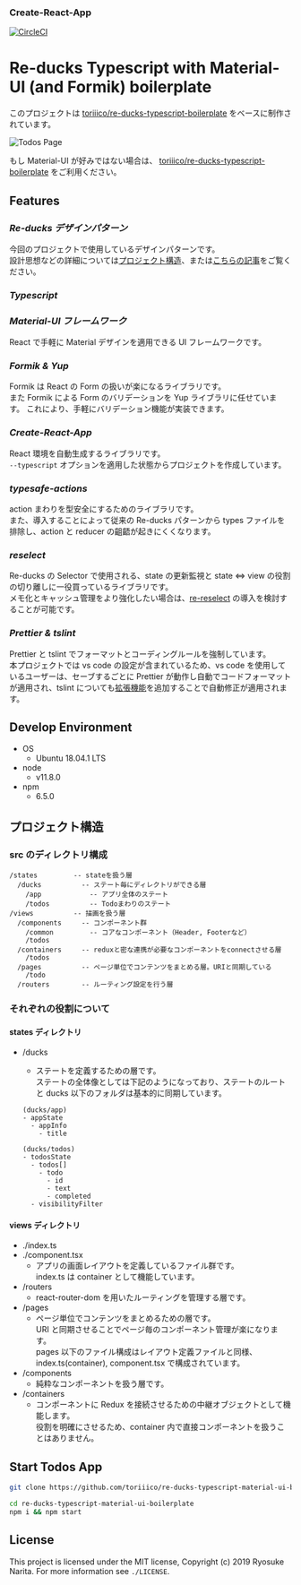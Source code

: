 ### Create-React-App

[![CircleCI](https://circleci.com/gh/toriiico/re-ducks-typescript-material-ui-boilerplate/tree/master.svg?style=svg&circle-token=06dbf3564058a70e10cc00314540cc13f44ecfdd)](https://circleci.com/gh/toriiico/re-ducks-typescript-material-ui-boilerplate/tree/master)

# Re-ducks Typescript with Material-UI (and Formik) boilerplate

このプロジェクトは [toriiico/re-ducks-typescript-boilerplate](https://github.com/toriiico/re-ducks-typescript-boilerplate) をベースに制作されています。

![Todos Page](https://user-images.githubusercontent.com/43000286/54735181-ddaad600-4be7-11e9-8351-1565d66a6d2b.png)

もし Material-UI が好みではない場合は、 [toriiico/re-ducks-typescript-boilerplate](https://github.com/toriiico/re-ducks-typescript-boilerplate) をご利用ください。

## Features

### _Re-ducks デザインパターン_

今回のプロジェクトで使用しているデザインパターンです。  
設計思想などの詳細については[プロジェクト構造](#project-structure)、または[こちらの記事](https://medium.freecodecamp.org/scaling-your-redux-app-with-ducks-6115955638be)をご覧ください。

### _Typescript_

### _Material-UI フレームワーク_

React で手軽に Material デザインを適用できる UI フレームワークです。

### _Formik & Yup_

Formik は React の Form の扱いが楽になるライブラリです。  
また Formik による Form のバリデーションを Yup ライブラリに任せています。
これにより、手軽にバリデーション機能が実装できます。

### _Create-React-App_

React 環境を自動生成するライブラリです。  
`--typescript` オプションを適用した状態からプロジェクトを作成しています。

### _typesafe-actions_

action まわりを型安全にするためのライブラリです。  
また、導入することによって従来の Re-ducks パターンから types ファイルを排除し、action と reducer の齟齬が起きにくくなります。

### _reselect_

Re-ducks の Selector で使用される、state の更新監視と state <=> view の役割の切り離しに一役買っているライブラリです。  
メモ化とキャッシュ管理をより強化したい場合は、[re-reselect](https://github.com/toomuchdesign/re-reselect) の導入を検討することが可能です。

### _Prettier & tslint_

Prettier と tslint でフォーマットとコーディングルールを強制しています。  
本プロジェクトでは vs code の設定が含まれているため、vs code を使用しているユーザーは、セーブするごとに Prettier が動作し自動でコードフォーマットが適用され、tslint についても[拡張機能](https://marketplace.visualstudio.com/items?itemName=ms-vscode.vscode-typescript-tslint-plugin)を追加することで自動修正が適用されます。

## Develop Environment

- OS
  - Ubuntu 18.04.1 LTS
- node
  - v11.8.0
- npm
  - 6.5.0

<a id="project-structure"></a>

## プロジェクト構造

### src のディレクトリ構成

```
/states         -- stateを扱う層
  /ducks          -- ステート毎にディレクトリができる層
    /app            -- アプリ全体のステート
    /todos          -- Todoまわりのステート
/views          -- 描画を扱う層
  /components     -- コンポーネント群
    /common         -- コアなコンポーネント（Header, Footerなど）
    /todos
  /containers     -- reduxと密な連携が必要なコンポーネントをconnectさせる層
    /todos
  /pages          -- ページ単位でコンテンツをまとめる層。URIと同期している
    /todo
  /routers        -- ルーティング設定を行う層
```

### それぞれの役割について

#### states ディレクトリ

- /ducks

  - ステートを定義するための層です。  
    ステートの全体像としては下記のようになっており、ステートのルートと ducks 以下のフォルダは基本的に同期しています。

  ```
  (ducks/app)
  - appState
    - appInfo
      - title

  (ducks/todos)
  - todosState
    - todos[]
      - todo
        - id
        - text
        - completed
    - visibilityFilter
  ```

#### views ディレクトリ

- ./index.ts
- ./component.tsx
  - アプリの画面レイアウトを定義しているファイル群です。  
    index.ts は container として機能しています。
- /routers
  - react-router-dom を用いたルーティングを管理する層です。
- /pages
  - ページ単位でコンテンツをまとめるための層です。  
    URI と同期させることでページ毎のコンポーネント管理が楽になります。  
    pages 以下のファイル構成はレイアウト定義ファイルと同様、index.ts(container), component.tsx で構成されています。
- /components
  - 純粋なコンポーネントを扱う層です。
- /containers
  - コンポーネントに Redux を接続させるための中継オブジェクトとして機能します。  
    役割を明確にさせるため、container 内で直接コンポーネントを扱うことはありません。

## Start Todos App

```bash
git clone https://github.com/toriiico/re-ducks-typescript-material-ui-boilerplate.git

cd re-ducks-typescript-material-ui-boilerplate
npm i && npm start
```

## License

This project is licensed under the MIT license, Copyright (c) 2019 Ryosuke Narita.
For more information see `./LICENSE`.
